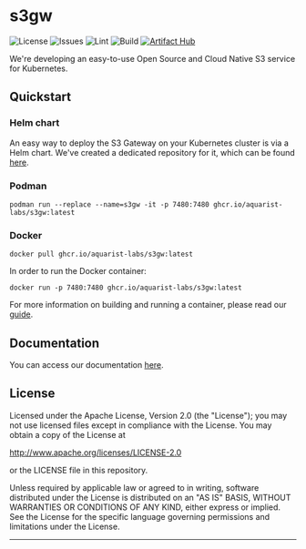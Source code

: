 # s3gw

![License](https://img.shields.io/github/license/aquarist-labs/s3gw)
![Issues](https://img.shields.io/github/issues/aquarist-labs/s3gw)
![Lint](https://github.com/aquarist-labs/s3gw/actions/workflows/lint.yaml/badge.svg)
![Build][5]
[![Artifact Hub][4]][3]

We're developing an easy-to-use Open Source and Cloud Native S3 service for
Kubernetes.

## Quickstart

### Helm chart

An easy way to deploy the S3 Gateway on your Kubernetes cluster is via a Helm
chart. We've created a dedicated repository for it, which can be found
[here][1].

### Podman

```shell
podman run --replace --name=s3gw -it -p 7480:7480 ghcr.io/aquarist-labs/s3gw:latest
```

### Docker

```shell
docker pull ghcr.io/aquarist-labs/s3gw:latest
```

In order to run the Docker container:

```shell
docker run -p 7480:7480 ghcr.io/aquarist-labs/s3gw:latest
```

For more information on building and running a container, please read our
[guide](./build/).

## Documentation

You can access our documentation [here][2].

## License

Licensed under the Apache License, Version 2.0 (the "License");
you may not use licensed files except in compliance with the License.
You may obtain a copy of the License at

  <http://www.apache.org/licenses/LICENSE-2.0>

or the LICENSE file in this repository.

Unless required by applicable law or agreed to in writing, software
distributed under the License is distributed on an "AS IS" BASIS,
WITHOUT WARRANTIES OR CONDITIONS OF ANY KIND, either express or implied.
See the License for the specific language governing permissions and
limitations under the License.

----

[1]: https://github.com/aquarist-labs/s3gw-charts
[2]: https://s3gw-docs.readthedocs.io/en/latest/
[3]: https://artifacthub.io/packages/search?repo=s3gw
[4]: https://img.shields.io/endpoint?url=https://artifacthub.io/badge/repository/s3gw
[5]: https://github.com/aquarist-labs/s3gw/actions/workflows/release.yaml/badge.svg
